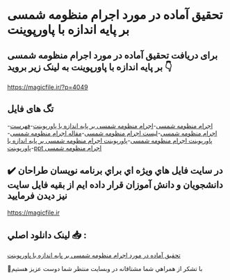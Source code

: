 # تحقیق آماده در مورد اجرام منظومه شمسی بر پایه اندازه با پاورپوینت

## برای دریافت تحقیق آماده در مورد اجرام منظومه شمسی بر پایه اندازه با پاورپوینت به لینک زیر بروید 👇

https://magicfile.ir/?p=4049

## تگ های فایل

-[اجرام منظومه شمسی](https://magicfile.ir/product/%d8%aa%d8%ad%d9%82%db%8c%d9%82-%d8%a7%d8%ac%d8%b1%d8%a7%d9%85-%d9%85%d9%86%d8%b8%d9%88%d9%85%d9%87-%d8%b4%d9%85%d8%b3%db%8c-%d8%a8%d8%b1-%d9%be%d8%a7%db%8c%d9%87-%d8%a7%d9%86%d8%af%d8%a7%d8%b2%d9%87-%d9%be%d8%a7%d9%88%d8%b1%d9%be%d9%88%db%8c%d9%86%d8%aa/)-[اجرام منظومه شمسی بر پایه اندازه با پاورپوینت](https://magicfile.ir/product/%d8%aa%d8%ad%d9%82%db%8c%d9%82-%d8%a7%d8%ac%d8%b1%d8%a7%d9%85-%d9%85%d9%86%d8%b8%d9%88%d9%85%d9%87-%d8%b4%d9%85%d8%b3%db%8c-%d8%a8%d8%b1-%d9%be%d8%a7%db%8c%d9%87-%d8%a7%d9%86%d8%af%d8%a7%d8%b2%d9%87-%d9%be%d8%a7%d9%88%d8%b1%d9%be%d9%88%db%8c%d9%86%d8%aa/)-[فهرست اجرام منظومه شمسی](https://magicfile.ir/product/%d8%aa%d8%ad%d9%82%db%8c%d9%82-%d8%a7%d8%ac%d8%b1%d8%a7%d9%85-%d9%85%d9%86%d8%b8%d9%88%d9%85%d9%87-%d8%b4%d9%85%d8%b3%db%8c-%d8%a8%d8%b1-%d9%be%d8%a7%db%8c%d9%87-%d8%a7%d9%86%d8%af%d8%a7%d8%b2%d9%87-%d9%be%d8%a7%d9%88%d8%b1%d9%be%d9%88%db%8c%d9%86%d8%aa/)-[لیست اجرام منظومه شمسی](https://magicfile.ir/product/%d8%aa%d8%ad%d9%82%db%8c%d9%82-%d8%a7%d8%ac%d8%b1%d8%a7%d9%85-%d9%85%d9%86%d8%b8%d9%88%d9%85%d9%87-%d8%b4%d9%85%d8%b3%db%8c-%d8%a8%d8%b1-%d9%be%d8%a7%db%8c%d9%87-%d8%a7%d9%86%d8%af%d8%a7%d8%b2%d9%87-%d9%be%d8%a7%d9%88%d8%b1%d9%be%d9%88%db%8c%d9%86%d8%aa/)-[مقاله اجرام منظومه شمسی](https://magicfile.ir/product/%d8%aa%d8%ad%d9%82%db%8c%d9%82-%d8%a7%d8%ac%d8%b1%d8%a7%d9%85-%d9%85%d9%86%d8%b8%d9%88%d9%85%d9%87-%d8%b4%d9%85%d8%b3%db%8c-%d8%a8%d8%b1-%d9%be%d8%a7%db%8c%d9%87-%d8%a7%d9%86%d8%af%d8%a7%d8%b2%d9%87-%d9%be%d8%a7%d9%88%d8%b1%d9%be%d9%88%db%8c%d9%86%d8%aa/)-[پاورپوینت اجرام منظومه شمسی](https://magicfile.ir/product/%d8%aa%d8%ad%d9%82%db%8c%d9%82-%d8%a7%d8%ac%d8%b1%d8%a7%d9%85-%d9%85%d9%86%d8%b8%d9%88%d9%85%d9%87-%d8%b4%d9%85%d8%b3%db%8c-%d8%a8%d8%b1-%d9%be%d8%a7%db%8c%d9%87-%d8%a7%d9%86%d8%af%d8%a7%d8%b2%d9%87-%d9%be%d8%a7%d9%88%d8%b1%d9%be%d9%88%db%8c%d9%86%d8%aa/)-[پاورپوینت اجرام منظومه شمسی بر پایه اندازه با پاورپوینت](https://magicfile.ir/product/%d8%aa%d8%ad%d9%82%db%8c%d9%82-%d8%a7%d8%ac%d8%b1%d8%a7%d9%85-%d9%85%d9%86%d8%b8%d9%88%d9%85%d9%87-%d8%b4%d9%85%d8%b3%db%8c-%d8%a8%d8%b1-%d9%be%d8%a7%db%8c%d9%87-%d8%a7%d9%86%d8%af%d8%a7%d8%b2%d9%87-%d9%be%d8%a7%d9%88%d8%b1%d9%be%d9%88%db%8c%d9%86%d8%aa/)-[ppt اجرام منظومه شمسی](https://magicfile.ir/product/%d8%aa%d8%ad%d9%82%db%8c%d9%82-%d8%a7%d8%ac%d8%b1%d8%a7%d9%85-%d9%85%d9%86%d8%b8%d9%88%d9%85%d9%87-%d8%b4%d9%85%d8%b3%db%8c-%d8%a8%d8%b1-%d9%be%d8%a7%db%8c%d9%87-%d8%a7%d9%86%d8%af%d8%a7%d8%b2%d9%87-%d9%be%d8%a7%d9%88%d8%b1%d9%be%d9%88%db%8c%d9%86%d8%aa/)

## ✔️ در سايت فايل هاي ويژه اي براي برنامه نويسان طراحان دانشجويان و دانش آموزان قرار داده ايم از بقيه فايل سايت نيز ديدن فرماييد

https://magicfile.ir


## لينک دانلود اصلي 📥 :

[تحقیق آماده در مورد اجرام منظومه شمسی بر پایه اندازه با پاورپوینت](https://magicfile.ir/product/%d8%aa%d8%ad%d9%82%db%8c%d9%82-%d8%a7%d8%ac%d8%b1%d8%a7%d9%85-%d9%85%d9%86%d8%b8%d9%88%d9%85%d9%87-%d8%b4%d9%85%d8%b3%db%8c-%d8%a8%d8%b1-%d9%be%d8%a7%db%8c%d9%87-%d8%a7%d9%86%d8%af%d8%a7%d8%b2%d9%87-%d9%be%d8%a7%d9%88%d8%b1%d9%be%d9%88%db%8c%d9%86%d8%aa/) 


🙏با تشکر از همراهي شما مشتاقانه در وبسایت منتظر شما دوست عزیز هستیم

